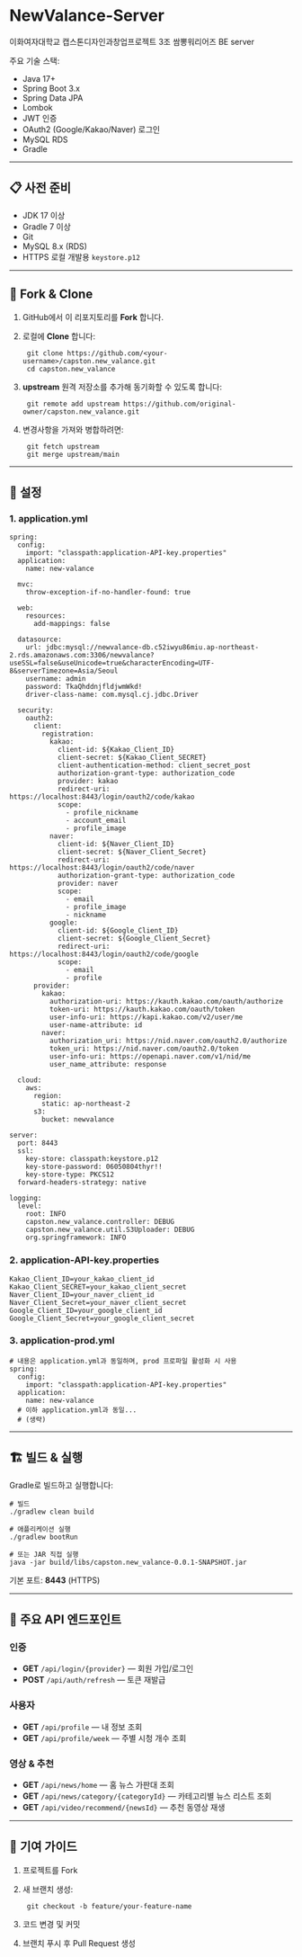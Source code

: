 # NewValance-Server
이화여자대학교 캡스톤디자인과창업프로젝트 3조 쌈뽕워리어즈 BE server

주요 기술 스택:

- Java 17+
- Spring Boot 3.x
- Spring Data JPA
- Lombok
- JWT 인증
- OAuth2 (Google/Kakao/Naver) 로그인
- MySQL RDS
- Gradle

---

## 📋 사전 준비

- JDK 17 이상  
- Gradle 7 이상  
- Git  
- MySQL 8.x (RDS)  
- HTTPS 로컬 개발용 `keystore.p12`

---

## 🍴 Fork & Clone

1. GitHub에서 이 리포지토리를 **Fork** 합니다.  
2. 로컬에 **Clone** 합니다:  
    
        git clone https://github.com/<your-username>/capston.new_valance.git
        cd capston.new_valance

3. **upstream** 원격 저장소를 추가해 동기화할 수 있도록 합니다:  

        git remote add upstream https://github.com/original-owner/capston.new_valance.git

4. 변경사항을 가져와 병합하려면:  

        git fetch upstream
        git merge upstream/main

---

## 🔧 설정

### 1. application.yml

    spring:
      config:
        import: "classpath:application-API-key.properties"
      application:
        name: new-valance

      mvc:
        throw-exception-if-no-handler-found: true

      web:
        resources:
          add-mappings: false

      datasource:
        url: jdbc:mysql://newvalance-db.c52iwyu86miu.ap-northeast-2.rds.amazonaws.com:3306/newvalance?useSSL=false&useUnicode=true&characterEncoding=UTF-8&serverTimezone=Asia/Seoul
        username: admin
        password: TkaQhddnjfldjwmWkd!
        driver-class-name: com.mysql.cj.jdbc.Driver

      security:
        oauth2:
          client:
            registration:
              kakao:
                client-id: ${Kakao_Client_ID}
                client-secret: ${Kakao_Client_SECRET}
                client-authentication-method: client_secret_post
                authorization-grant-type: authorization_code
                provider: kakao
                redirect-uri: https://localhost:8443/login/oauth2/code/kakao
                scope:
                  - profile_nickname
                  - account_email
                  - profile_image
              naver:
                client-id: ${Naver_Client_ID}
                client-secret: ${Naver_Client_Secret}
                redirect-uri: https://localhost:8443/login/oauth2/code/naver
                authorization-grant-type: authorization_code
                provider: naver
                scope:
                  - email
                  - profile_image
                  - nickname
              google:
                client-id: ${Google_Client_ID}
                client-secret: ${Google_Client_Secret}
                redirect-uri: https://localhost:8443/login/oauth2/code/google
                scope:
                  - email
                  - profile
          provider:
            kakao:
              authorization-uri: https://kauth.kakao.com/oauth/authorize
              token-uri: https://kauth.kakao.com/oauth/token
              user-info-uri: https://kapi.kakao.com/v2/user/me
              user-name-attribute: id
            naver:
              authorization_uri: https://nid.naver.com/oauth2.0/authorize
              token_uri: https://nid.naver.com/oauth2.0/token
              user-info-uri: https://openapi.naver.com/v1/nid/me
              user_name_attribute: response

      cloud:
        aws:
          region:
            static: ap-northeast-2
          s3:
            bucket: newvalance

    server:
      port: 8443
      ssl:
        key-store: classpath:keystore.p12
        key-store-password: 06050804thyr!!
        key-store-type: PKCS12
      forward-headers-strategy: native

    logging:
      level:
        root: INFO
        capston.new_valance.controller: DEBUG
        capston.new_valance.util.S3Uploader: DEBUG
        org.springframework: INFO

### 2. application-API-key.properties

    Kakao_Client_ID=your_kakao_client_id
    Kakao_Client_SECRET=your_kakao_client_secret
    Naver_Client_ID=your_naver_client_id
    Naver_Client_Secret=your_naver_client_secret
    Google_Client_ID=your_google_client_id
    Google_Client_Secret=your_google_client_secret

### 3. application-prod.yml

    # 내용은 application.yml과 동일하며, prod 프로파일 활성화 시 사용
    spring:
      config:
        import: "classpath:application-API-key.properties"
      application:
        name: new-valance
      # 이하 application.yml과 동일...
      # (생략)

---

## 🏗️ 빌드 & 실행

Gradle로 빌드하고 실행합니다:

    # 빌드
    ./gradlew clean build

    # 애플리케이션 실행
    ./gradlew bootRun

    # 또는 JAR 직접 실행
    java -jar build/libs/capston.new_valance-0.0.1-SNAPSHOT.jar

기본 포트: **8443** (HTTPS)

---

## 🔌 주요 API 엔드포인트

### 인증
- **GET** `/api/login/{provider}` — 회원 가입/로그인   
- **POST** `/api/auth/refresh` — 토큰 재발급   

### 사용자
- **GET**  `/api/profile` — 내 정보 조회  
- **GET**  `/api/profile/week` — 주별 시청 개수 조회  

### 영상 & 추천
- **GET**  `/api/news/home`       — 홈 뉴스 가판대 조회  
- **GET**  `/api/news/category/{categoryId}` — 카테고리별 뉴스 리스트 조회  
- **GET** `/api/video/recommend/{newsId}` — 추천 동영상 재생  

---


## 🤝 기여 가이드

1. 프로젝트를 Fork  
2. 새 브랜치 생성:  
        
        git checkout -b feature/your-feature-name

3. 코드 변경 및 커밋  
4. 브랜치 푸시 후 Pull Request 생성  

